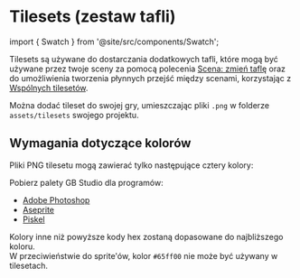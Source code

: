 # Tilesets (zestaw tafli)

import { Swatch } from '@site/src/components/Swatch';

Tilesets są używane do dostarczania dodatkowych tafli, które mogą być używane przez twoje sceny za pomocą polecenia [Scena: zmień taflę](/docs/scripting/script-glossary/scene#tiles) oraz do umożliwienia tworzenia płynnych przejść między scenami, korzystając z [Wspólnych tilesetów](/docs/project-editor/scenes#common-tilesets).

Można dodać tileset do swojej gry, umieszczając pliki `.png` w folderze `assets/tilesets` swojego projektu.


## Wymagania dotyczące kolorów

Pliki PNG tilesetu mogą zawierać tylko następujące cztery kolory:

<Swatch color="#071821" />
<Swatch color="#306850" />
<Swatch color="#86c06c" />
<Swatch color="#e0f8cf" />

Pobierz palety GB Studio dla programów:
- [Adobe Photoshop](/assets/swatches/gb-studio-photoshop.aco)  
- [Aseprite](/assets/swatches/gb-studio-aseprite.aseprite)  
- [Piskel](/assets/swatches/gb-studio-piskel-background-palette.gpl)  

Kolory inne niż powyższe kody hex zostaną dopasowane do najbliższego koloru. <br/>
W przeciwieństwie do sprite'ów, kolor `#65ff00` nie może być używany w tilesetach.
